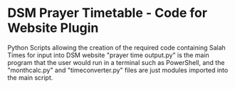 # DSM Prayer Timetable - Code for Website Plugin
Python Scripts allowing the creation of the required code containing Salah Times for input into DSM website
"prayer time output.py" is the main program that the user would run in a terminal such as PowerShell, and the "monthcalc.py" and "timeconverter.py" files are just modules imported into the main script.
